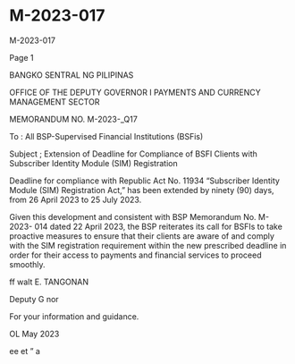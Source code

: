 # M-2023-017

M-2023-017

Page 1

BANGKO SENTRAL NG PILIPINAS

OFFICE OF THE DEPUTY GOVERNOR I PAYMENTS AND CURRENCY MANAGEMENT SECTOR

MEMORANDUM NO. M-2023-_Q17

To : All BSP-Supervised Financial Institutions (BSFis)

Subject ; Extension of Deadline for Compliance of BSFI Clients with Subscriber Identity Module (SIM) Registration

Deadline for compliance with Republic Act No. 11934 “Subscriber Identity Module (SIM) Registration Act,” has been extended by ninety (90) days, from 26 April 2023 to 25 July 2023.

Given this development and consistent with BSP Memorandum No. M-2023- 014 dated 22 April 2023, the BSP reiterates its call for BSFIs to take proactive measures to ensure that their clients are aware of and comply with the SIM registration requirement within the new prescribed deadline in order for their access to payments and financial services to proceed smoothly.

ff walt E. TANGONAN

Deputy G nor

For your information and guidance.

OL May 2023

ee et ” a